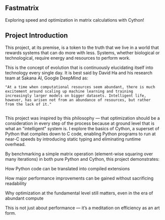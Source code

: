 ## Fastmatrix

Exploring speed and optimization in matrix calculations with Cython!



## Project Introduction

This project, at its premise, is a token to the truth that we live in a world that rewards systems that can do more with less. Systems, whether biological or technological, require energy and resources to perform work.

This is the concept of evolution that is continuously elucidating itself into technology every single day. It is best said by David Ha and his research team at Sakana AI, Google DeepMind as:



`"At a time when computational resources seem abundant, there is much excitement around scaling up machine learning and training increasingly larger models on bigger datasets. Intelligent life, however, has arisen not from an abundance of resources, but rather from the lack of it."`



## 

This project was inspired by this philosophy — that optimization should be a consideration in every step of the process because at ground level that is what an "intelligent" system is. I explore the basics of Cython, a superset of Python that compiles down to C code, enabling Python programs to run at near-C speeds by introducing static typing and eliminating runtime overhead.



By benchmarking a simple matrix operation (element-wise squaring over many iterations) in both pure Python and Cython, this project demonstrates:



How Python code can be translated into compiled extensions

How major performance improvements can be gained without sacrificing readability

Why optimization at the fundamental level still matters, even in the era of abundant compute

This is not just about performance — it’s a meditation on efficiency as an art form.
